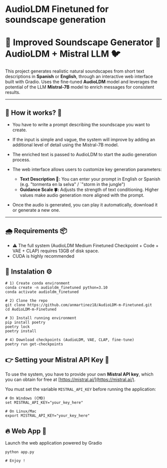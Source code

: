 # AudioLDM Finetuned for soundscape generation

# 🌄 Improved Soundscape Generator 🌳 AudioLDM + Mistral LLM 🐦

This project generates realistic natural soundscapes from short text descriptions in **Spanish** or **English**, through an interactive web interface built with Gradio.
Uses the fine-tuned **AudioLDM** model and leverages the potential of the LLM **Mistral-7B** model to enrich messages for consistent results.

---

## 🍂 How it works? 🌊

- You have to write a prompt describing the soundscape you want to create.
- If the input is simple and vague, the system will improve by adding an additional level of detail using the Mistral-7B model.
- The enriched text is passed to AudioLDM to start the audio generation process.
- The web interface allows users to customize key generation parameters:

    - **Text Description 📝:** You can enter your prompt in English or Spanish  (e.g. "tormenta en la selva" / `"storm in the jungle")
    - **Guidance Scale 🍀:** Adjusts the strength of text conditioning. Higher values make audio generation more aligned with the prompt.

- Once the audio is generated, you can play it automatically, download it or generate a new one.

---

## 🌧️ Requirements 📦 

- ⚠️ The full system (AudioLDM Medium Finetuned Checkpoint + Code + VAE + CLAP) requires 13GB of disk space.
- CUDA is highly recommended


## 🌵 Instalation ⚙️ 

```shell
# 1) Create conda environment
conda create -n audioldm_finetuned python=3.10
conda activate audioldm_finetuned

# 2) Clone the repo
git clone https://github.com/anmartinez18/AudioLDM-m-Finetuned.git
cd AudioLDM-m-Finetuned

# 3) Install running environment
pip install poetry
poetry lock
poetry install

# 4) Download checkpoints (AudioLDM, VAE, CLAP, fine-tune)
poetry run get-checkpoints

```

## 👉 Setting your Mistral API Key 🔑

To use the system, you have to provide your own **Mistral API key**,  which you can obtain for free at [https://mistral.ai/](https://mistral.ai/).

You must set the variable `MISTRAL_API_KEY` before running the application:

```shell
# On Windows (CMD)
set MISTRAL_API_KEY="your_key_here"

# On Linux/Mac
export MISTRAL_API_KEY="your_key_here"

```
## 🔥 Web App 🦉

Launch the web application powered by Gradio

```shell
python app.py

# Enjoy !
```
